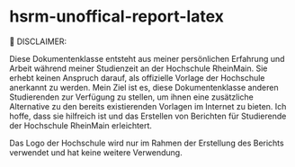 # hsrm-unoffical-report-latex

🚨 DISCLAIMER:

Diese Dokumentenklasse entsteht aus meiner persönlichen Erfahrung und Arbeit während meiner Studienzeit an der Hochschule RheinMain. Sie erhebt keinen Anspruch darauf, als offizielle Vorlage der Hochschule anerkannt zu werden. Mein Ziel ist es, diese Dokumentenklasse anderen Studierenden zur Verfügung zu stellen, um ihnen eine zusätzliche Alternative zu den bereits existierenden Vorlagen im Internet zu bieten. Ich hoffe, dass sie hilfreich ist und das Erstellen von Berichten für Studierende der Hochschule RheinMain erleichtert.

Das Logo der Hochschule wird nur im Rahmen der Erstellung des Berichts verwendet und hat keine weitere Verwendung.
